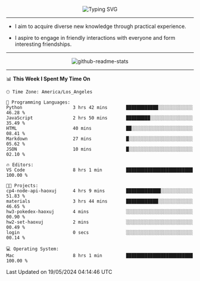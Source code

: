 <p align="center">
  <img src="https://readme-typing-svg.demolab.com?font=Fira+Code&weight=500&size=32&duration=2500&pause=1600&center=true&vCenter=true&random=false&width=1024&height=64&lines=Hi+there+%F0%9F%91%8B;I'm+delighted+you+could+make+it+here+%F0%9F%8E%89;I'm+Harry%2C+a+college+student+still+finding+my+way" alt="Typing SVG" />
</p>


---


- I aim to acquire diverse new knowledge through practical experience.

- I aspire to engage in friendly interactions with everyone and form interesting friendships.


---


<p align="center">
  <img src="https://github-readme-stats.vercel.app/api?username=Harry-Jing&show_icons=true" alt="github-readme-stats"/>
</p>


---

<!--START_SECTION:waka-->
📊 **This Week I Spent My Time On** 

```text
🕑︎ Time Zone: America/Los_Angeles

💬 Programming Languages: 
Python                   3 hrs 42 mins       ████████████░░░░░░░░░░░░░   46.28 % 
JavaScript               2 hrs 50 mins       █████████░░░░░░░░░░░░░░░░   35.49 % 
HTML                     40 mins             ██░░░░░░░░░░░░░░░░░░░░░░░   08.41 % 
Markdown                 27 mins             █░░░░░░░░░░░░░░░░░░░░░░░░   05.62 % 
JSON                     10 mins             █░░░░░░░░░░░░░░░░░░░░░░░░   02.10 % 

🔥 Editors: 
VS Code                  8 hrs 1 min         █████████████████████████   100.00 % 

🐱‍💻 Projects: 
cp4-node-api-haoxuj      4 hrs 9 mins        █████████████░░░░░░░░░░░░   51.83 % 
materials                3 hrs 44 mins       ████████████░░░░░░░░░░░░░   46.65 % 
hw3-pokedex-haoxuj       4 mins              ░░░░░░░░░░░░░░░░░░░░░░░░░   00.90 % 
hw2-set-haoxuj           2 mins              ░░░░░░░░░░░░░░░░░░░░░░░░░   00.49 % 
login                    0 secs              ░░░░░░░░░░░░░░░░░░░░░░░░░   00.14 % 

💻 Operating System: 
Mac                      8 hrs 1 min         █████████████████████████   100.00 % 
```


 Last Updated on 19/05/2024 04:14:46 UTC
<!--END_SECTION:waka-->
